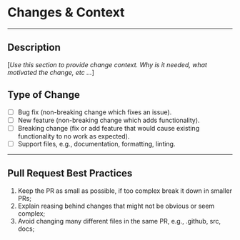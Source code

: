 # Changes & Context

---

## Description
[_Use this section to provide change context. Why is it needed, what motivated the change, etc ..._]

## Type of Change

- [ ] Bug fix (non-breaking change which fixes an issue).
- [ ] New feature (non-breaking change which adds functionality).
- [ ] Breaking change (fix or add feature that would cause existing functionality to no work as expected).
- [ ] Support files, e.g., documentation, formatting, linting.

---

## Pull Request Best Practices

1. Keep the PR as small as possible, if too complex break it down in smaller PRs;
2. Explain reasing behind changes that might not be obvious or seem complex;
3. Avoid changing many different files in the same PR, e.g., .github, src, docs;